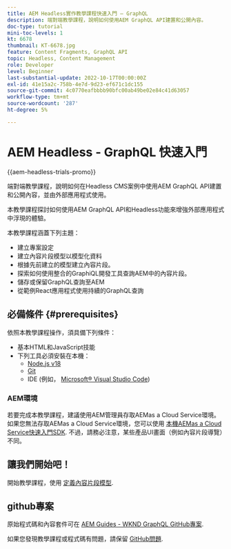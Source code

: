 ```yaml
---
title: AEM Headless實作教學課程快速入門 — GraphQL
description: 端對端教學課程，說明如何使用AEM GraphQL API建置和公開內容。
doc-type: tutorial
mini-toc-levels: 1
kt: 6678
thumbnail: KT-6678.jpg
feature: Content Fragments, GraphQL API
topic: Headless, Content Management
role: Developer
level: Beginner
last-substantial-update: 2022-10-17T00:00:00Z
exl-id: 41e15a2c-758b-4e7d-9d23-ef671c1dc155
source-git-commit: 4c0770eafbbbb90bfc00ab49be02e84c41d63057
workflow-type: tm+mt
source-wordcount: '287'
ht-degree: 5%

---
```


# AEM Headless - GraphQL 快速入門

{{aem-headless-trials-promo}}

端對端教學課程，說明如何在Headless CMS案例中使用AEM GraphQL API建置和公開內容，並由外部應用程式使用。

本教學課程探討如何使用AEM GraphQL API和Headless功能來增強外部應用程式中浮現的體驗。

本教學課程涵蓋下列主題：

* 建立專案設定
* 建立內容片段模型以模型化資料
* 根據先前建立的模型建立內容片段。
* 探索如何使用整合的GraphiQL開發工具查詢AEM中的內容片段。
* 儲存或保留GraphQL查詢至AEM
* 從範例React應用程式使用持續的GraphQL查詢

## 必備條件 {#prerequisites}

依照本教學課程操作，須具備下列條件：

* 基本HTML和JavaScript技能
* 下列工具必須安裝在本機：
   * [Node.js v18](https://nodejs.org/)
   * [Git](https://git-scm.com/)
   * IDE (例如， [Microsoft® Visual Studio Code](https://code.visualstudio.com/))

### AEM環境

若要完成本教學課程，建議使用AEM管理員存取AEMas a Cloud Service環境。 如果您無法存取AEMas a Cloud Service環境，您可以使用 [本機AEMas a Cloud Service快速入門SDK](/help/cloud-service/local-development-environment/aem-runtime.md). 不過，請務必注意，某些產品UI畫面（例如內容片段導覽）不同。

## 讓我們開始吧！

開始教學課程，使用 [定義內容片段模型](content-fragment-models.md).

## github專案

原始程式碼和內容套件可在 [AEM Guides - WKND GraphQL GitHub專案](https://github.com/adobe/aem-guides-wknd-graphql).

如果您發現教學課程或程式碼有問題，請保留 [GitHub問題](https://github.com/adobe/aem-guides-wknd-graphql/issues).
